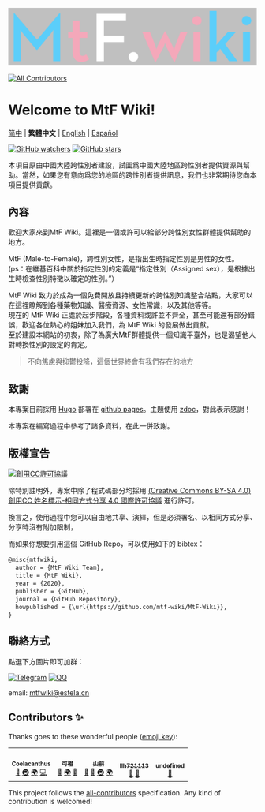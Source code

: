 [![MtF-Wiki][logo-long]][wiki-url]
<!-- ALL-CONTRIBUTORS-BADGE:START - Do not remove or modify this section -->
[![All Contributors](https://img.shields.io/badge/all_contributors-5-orange.svg?style=flat-square)](#contributors-)
<!-- ALL-CONTRIBUTORS-BADGE:END -->

# Welcome to **MtF Wiki**!

[简中](README.md) | **繁體中文** | [English](README-EN.md) | [Español](README-ES.md)

[![GitHub watchers](https://img.shields.io/github/watchers/mtf-wiki/MtF-Wiki.svg?style=social&label=Watch)](https://github.com/mtf-wiki/MtF-Wiki)
[![GitHub stars](https://img.shields.io/github/stars/mtf-wiki/MtF-Wiki.svg?style=social&label=Stars)](https://github.com/mtf-wiki/MtF-Wiki)

本項目原由中國大陸跨性別者建設，試圖爲中國大陸地區跨性別者提供資源與幫助。當然，如果您有意向爲您的地區的跨性別者提供訊息，我們也非常期待您向本項目提供貢獻。

## 內容

歡迎大家來到MtF Wiki。這裡是一個或許可以給部分跨性別女性群體提供幫助的地方。

MtF (Male-to-Female)，跨性別女性，是指出生時指定性別是男性的女性。  
(ps：在維基百科中關於指定性別的定義是“指定性別（Assigned sex），是根據出生時檢查性別特徵以確定的性別。”）

MtF Wiki 致力於成為一個免費開放且持續更新的跨性別知識整合站點，大家可以在這裡瞭解到各種藥物知識、醫療資源、女性常識，以及其他等等。  
現在的 MtF Wiki 正處於起步階段，各種資料或許並不齊全，甚至可能還有部分錯誤，歡迎各位熱心的姐妹加入我們，為 MtF Wiki 的發展做出貢獻。  
至於建設本網站的初衷，除了為廣大MtF群體提供一個知識平臺外，也是渴望他人對轉換性別的設定的肯定。

> 不向焦慮與抑鬱投降，這個世界終會有我們存在的地方

## 致謝

本專案目前採用 [Hugo][hugo-url] 部署在 [github pages][wiki-url]。主題使用 [zdoc][zdoc-url]，對此表示感謝！

本專案在編寫過程中參考了諸多資料，在此一併致謝。

## 版權宣告

[![創用CC許可協議][cc-img]][cc-url]

除特別註明外，專案中除了程式碼部分均採用 [(Creative Commons BY-SA 4.0) 創用CC 姓名標示-相同方式分享 4.0 國際許可協議][cc-url] 進行許可。

換言之，使用過程中您可以自由地共享、演繹，但是必須署名、以相同方式分享、分享時沒有附加限制，

而如果你想要引用這個 GitHub Repo，可以使用如下的 bibtex：

```
@misc{mtfwiki,
  author = {MtF Wiki Team},
  title = {MtF Wiki},
  year = {2020},
  publisher = {GitHub},
  journal = {GitHub Repository},
  howpublished = {\url{https://github.com/mtf-wiki/MtF-Wiki}},
}
```

## 聯絡方式

點選下方圖片即可加群：

[![Telegram](https://img.shields.io/badge/Telegram-MtF%20Wiki-%232CA5E0?style=flat-square&logo=telegram)](https://t.me/MtFwiki)
[![QQ](https://img.shields.io/badge/QQ%20group-MtF%20Wiki-blue?style=flat-square&logo=tencent-qq)](https://jq.qq.com/?_wv=1027&k=O9hgBAFz)

email: mtfwiki@estela.cn

[logo-long]: ./static/logo-long.png
[wiki-url]: https://mtf.wiki
[hugo-url]: https://github.com/gohugoio/hugo
[zdoc-url]: https://github.com/zzossig/hugo-theme-zdoc
[cc-url]: https://creativecommons.org/licenses/by-sa/4.0/
[cc-img]: https://i.creativecommons.org/l/by-sa/4.0/88x31.png

## Contributors ✨

Thanks goes to these wonderful people ([emoji key](https://allcontributors.org/docs/en/emoji-key)):

<!-- ALL-CONTRIBUTORS-LIST:START - Do not remove or modify this section -->
<!-- prettier-ignore-start -->
<!-- markdownlint-disable -->
<table> <tr>
 <td align="center"> <a href="https://blog.coelacanthus.moe" ><img src="https://avatars1.githubusercontent.com/u/43064781?v=4?s=100" width="100px" alt="" /><br /><sub><b>Coelacanthus</b></sub></a ><br /><a href="https://github.com/mtf-wiki/MtF-Wiki/commits?author=CoelacanthusHex" title="Documentation" >📖</a > <a href="#infra-CoelacanthusHex" title="Infrastructure (Hosting, Build-Tools, etc)" >🚇</a > <a href="#translation-CoelacanthusHex" title="Translation">🌍</a> <a href="https://github.com/mtf-wiki/MtF-Wiki/commits?author=CoelacanthusHex" title="Code" >💻</a >  </td>
 <td align="center"> <a href="http://kenchiu.net" ><img src="https://avatars0.githubusercontent.com/u/27522149?v=4?s=100" width="100px" alt="" /><br /><sub><b>可橙</b></sub></a ><br /><a href="https://github.com/mtf-wiki/MtF-Wiki/commits?author=kenchiu233" title="Documentation" >📖</a > <a href="#translation-kenchiu233" title="Translation">🌍</a> <a href="https://github.com/mtf-wiki/MtF-Wiki/pulls?q=is%3Apr+reviewed-by%3Akenchiu233" title="Reviewed Pull Requests" >👀</a >  </td>
 <td align="center"> <a href="https://github.com/saeziae" ><img src="https://avatars.githubusercontent.com/u/26759054?v=4?s=100" width="100px" alt="" /><br /><sub><b>山前</b></sub></a ><br /><a href="https://github.com/mtf-wiki/MtF-Wiki/commits?author=saeziae" title="Documentation" >📖</a > <a href="https://github.com/mtf-wiki/MtF-Wiki/pulls?q=is%3Apr+reviewed-by%3Asaeziae" title="Reviewed Pull Requests" >👀</a > <a href="https://mtfwiki.cn/" title="Infrastructure (Mirror-hosting)" >🚇</a > <a href="#translation-Saeziae" title="Translation">🌍</a>  </td>
 <td align="center"> <a href="https://github.com/llh721113" ><img src="https://avatars.githubusercontent.com/u/44055214?v=4?s=100" width="100px" alt="" /><br /><sub><b>llh721113</b></sub></a ><br /><a href="https://github.com/mtf-wiki/MtF-Wiki/commits?author=llh721113" title="Documentation" >📖</a > <a href="https://github.com/mtf-wiki/MtF-Wiki/pulls?q=is%3Apr+reviewed-by%3Allh721113" title="Reviewed Pull Requests" >👀</a >  </td>
 <td align="center"> <a href="https://masnn.ml/" ><img src="https://avatars3.githubusercontent.com/u/29992205?v=4?s=100" width="100px" alt="" /><br /><sub><b>undefined</b></sub></a ><br /><a href="https://github.com/mtf-wiki/MtF-Wiki/commits?author=undefined-moe" title="Documentation" >📖</a >  </td>
 </tr>
</table>


<!-- markdownlint-restore -->
<!-- prettier-ignore-end -->

<!-- ALL-CONTRIBUTORS-LIST:END -->

This project follows the [all-contributors](https://github.com/all-contributors/all-contributors) specification. Any kind of contribution is welcomed!
